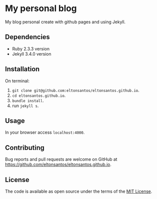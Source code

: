 # My personal blog

My blog personal create with github pages and using Jekyll.

## Dependencies

- Ruby 2.3.3 version
- Jekyll 3.4.0 version

## Installation

On terminal:

1. `git clone git@github.com:eltonsantos/eltonsantos.github.io`.
2. `cd eltonsantos.github.io`.
4. `bundle install`.
5. run `jekyll s`.

## Usage

In your browser access `localhost:4000`.

## Contributing

Bug reports and pull requests are welcome on GitHub at https://github.com/eltonsantos/eltonsantos.github.io.

## License

The code is available as open source under the terms of the [MIT License](http://opensource.org/licenses/MIT).